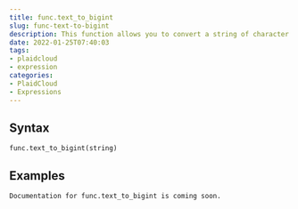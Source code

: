 ```yaml
---
title: func.text_to_bigint
slug: func-text-to-bigint
description: This function allows you to convert a string of character values into a large range integer
date: 2022-01-25T07:40:03
tags:
- plaidcloud
- expression
categories:
- PlaidCloud
- Expressions
---
```



## Syntax



```
func.text_to_bigint(string)
```


## Examples



```
Documentation for func.text_to_bigint is coming soon.
```

